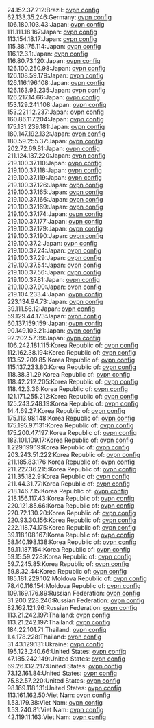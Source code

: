 24.152.37.212:Brazil: [ovpn config](vpn/24_152_37_212.ovpn)  
62.133.35.246:Germany: [ovpn config](vpn/62_133_35_246.ovpn)  
106.180.103.43:Japan: [ovpn config](vpn/106_180_103_43.ovpn)  
111.111.18.167:Japan: [ovpn config](vpn/111_111_18_167.ovpn)  
113.154.18.17:Japan: [ovpn config](vpn/113_154_18_17.ovpn)  
115.38.175.114:Japan: [ovpn config](vpn/115_38_175_114.ovpn)  
116.12.3.1:Japan: [ovpn config](vpn/116_12_3_1.ovpn)  
116.80.73.120:Japan: [ovpn config](vpn/116_80_73_120.ovpn)  
126.100.250.98:Japan: [ovpn config](vpn/126_100_250_98.ovpn)  
126.108.59.179:Japan: [ovpn config](vpn/126_108_59_179.ovpn)  
126.116.196.108:Japan: [ovpn config](vpn/126_116_196_108.ovpn)  
126.163.93.235:Japan: [ovpn config](vpn/126_163_93_235.ovpn)  
126.217.14.66:Japan: [ovpn config](vpn/126_217_14_66.ovpn)  
153.129.241.108:Japan: [ovpn config](vpn/153_129_241_108.ovpn)  
153.221.12.237:Japan: [ovpn config](vpn/153_221_12_237.ovpn)  
160.86.117.204:Japan: [ovpn config](vpn/160_86_117_204.ovpn)  
175.131.239.181:Japan: [ovpn config](vpn/175_131_239_181.ovpn)  
180.147.192.132:Japan: [ovpn config](vpn/180_147_192_132.ovpn)  
180.59.255.37:Japan: [ovpn config](vpn/180_59_255_37.ovpn)  
202.72.69.81:Japan: [ovpn config](vpn/202_72_69_81.ovpn)  
211.124.137.220:Japan: [ovpn config](vpn/211_124_137_220.ovpn)  
219.100.37.110:Japan: [ovpn config](vpn/219_100_37_110.ovpn)  
219.100.37.118:Japan: [ovpn config](vpn/219_100_37_118.ovpn)  
219.100.37.119:Japan: [ovpn config](vpn/219_100_37_119.ovpn)  
219.100.37.126:Japan: [ovpn config](vpn/219_100_37_126.ovpn)  
219.100.37.165:Japan: [ovpn config](vpn/219_100_37_165.ovpn)  
219.100.37.166:Japan: [ovpn config](vpn/219_100_37_166.ovpn)  
219.100.37.169:Japan: [ovpn config](vpn/219_100_37_169.ovpn)  
219.100.37.174:Japan: [ovpn config](vpn/219_100_37_174.ovpn)  
219.100.37.177:Japan: [ovpn config](vpn/219_100_37_177.ovpn)  
219.100.37.179:Japan: [ovpn config](vpn/219_100_37_179.ovpn)  
219.100.37.190:Japan: [ovpn config](vpn/219_100_37_190.ovpn)  
219.100.37.2:Japan: [ovpn config](vpn/219_100_37_2.ovpn)  
219.100.37.24:Japan: [ovpn config](vpn/219_100_37_24.ovpn)  
219.100.37.29:Japan: [ovpn config](vpn/219_100_37_29.ovpn)  
219.100.37.54:Japan: [ovpn config](vpn/219_100_37_54.ovpn)  
219.100.37.56:Japan: [ovpn config](vpn/219_100_37_56.ovpn)  
219.100.37.81:Japan: [ovpn config](vpn/219_100_37_81.ovpn)  
219.100.37.90:Japan: [ovpn config](vpn/219_100_37_90.ovpn)  
219.104.233.4:Japan: [ovpn config](vpn/219_104_233_4.ovpn)  
223.134.94.73:Japan: [ovpn config](vpn/223_134_94_73.ovpn)  
39.111.56.12:Japan: [ovpn config](vpn/39_111_56_12.ovpn)  
59.129.44.173:Japan: [ovpn config](vpn/59_129_44_173.ovpn)  
60.137.159.159:Japan: [ovpn config](vpn/60_137_159_159.ovpn)  
90.149.103.21:Japan: [ovpn config](vpn/90_149_103_21.ovpn)  
92.202.57.39:Japan: [ovpn config](vpn/92_202_57_39.ovpn)  
106.242.181.115:Korea Republic of: [ovpn config](vpn/106_242_181_115.ovpn)  
112.162.38.194:Korea Republic of: [ovpn config](vpn/112_162_38_194.ovpn)  
113.52.209.85:Korea Republic of: [ovpn config](vpn/113_52_209_85.ovpn)  
115.137.233.80:Korea Republic of: [ovpn config](vpn/115_137_233_80.ovpn)  
118.38.31.29:Korea Republic of: [ovpn config](vpn/118_38_31_29.ovpn)  
118.42.212.205:Korea Republic of: [ovpn config](vpn/118_42_212_205.ovpn)  
118.42.3.36:Korea Republic of: [ovpn config](vpn/118_42_3_36.ovpn)  
121.171.255.212:Korea Republic of: [ovpn config](vpn/121_171_255_212.ovpn)  
125.243.248.19:Korea Republic of: [ovpn config](vpn/125_243_248_19.ovpn)  
14.4.69.27:Korea Republic of: [ovpn config](vpn/14_4_69_27.ovpn)  
175.113.98.148:Korea Republic of: [ovpn config](vpn/175_113_98_148.ovpn)  
175.195.97.131:Korea Republic of: [ovpn config](vpn/175_195_97_131.ovpn)  
175.200.47.197:Korea Republic of: [ovpn config](vpn/175_200_47_197.ovpn)  
183.101.109.17:Korea Republic of: [ovpn config](vpn/183_101_109_17.ovpn)  
1.229.199.19:Korea Republic of: [ovpn config](vpn/1_229_199_19.ovpn)  
203.243.51.222:Korea Republic of: [ovpn config](vpn/203_243_51_222.ovpn)  
211.185.83.176:Korea Republic of: [ovpn config](vpn/211_185_83_176.ovpn)  
211.227.36.215:Korea Republic of: [ovpn config](vpn/211_227_36_215.ovpn)  
211.35.182.9:Korea Republic of: [ovpn config](vpn/211_35_182_9.ovpn)  
211.44.31.77:Korea Republic of: [ovpn config](vpn/211_44_31_77.ovpn)  
218.146.7.15:Korea Republic of: [ovpn config](vpn/218_146_7_15.ovpn)  
218.156.117.43:Korea Republic of: [ovpn config](vpn/218_156_117_43.ovpn)  
220.121.85.66:Korea Republic of: [ovpn config](vpn/220_121_85_66.ovpn)  
220.72.130.20:Korea Republic of: [ovpn config](vpn/220_72_130_20.ovpn)  
220.93.30.156:Korea Republic of: [ovpn config](vpn/220_93_30_156.ovpn)  
222.118.74.175:Korea Republic of: [ovpn config](vpn/222_118_74_175.ovpn)  
39.118.108.167:Korea Republic of: [ovpn config](vpn/39_118_108_167.ovpn)  
58.140.198.138:Korea Republic of: [ovpn config](vpn/58_140_198_138.ovpn)  
59.11.187.154:Korea Republic of: [ovpn config](vpn/59_11_187_154.ovpn)  
59.15.59.228:Korea Republic of: [ovpn config](vpn/59_15_59_228.ovpn)  
59.7.245.85:Korea Republic of: [ovpn config](vpn/59_7_245_85.ovpn)  
59.8.32.44:Korea Republic of: [ovpn config](vpn/59_8_32_44.ovpn)  
185.181.229.102:Moldova Republic of: [ovpn config](vpn/185_181_229_102.ovpn)  
78.40.116.154:Moldova Republic of: [ovpn config](vpn/78_40_116_154.ovpn)  
109.169.176.89:Russian Federation: [ovpn config](vpn/109_169_176_89.ovpn)  
31.200.228.246:Russian Federation: [ovpn config](vpn/31_200_228_246.ovpn)  
82.162.121.96:Russian Federation: [ovpn config](vpn/82_162_121_96.ovpn)  
113.21.242.197:Thailand: [ovpn config](vpn/113_21_242_197.ovpn)  
113.21.242.197:Thailand: [ovpn config](vpn/113_21_242_197.ovpn)  
184.22.101.71:Thailand: [ovpn config](vpn/184_22_101_71.ovpn)  
1.4.178.228:Thailand: [ovpn config](vpn/1_4_178_228.ovpn)  
31.43.129.131:Ukraine: [ovpn config](vpn/31_43_129_131.ovpn)  
195.123.240.66:United States: [ovpn config](vpn/195_123_240_66.ovpn)  
47.185.242.149:United States: [ovpn config](vpn/47_185_242_149.ovpn)  
69.26.132.217:United States: [ovpn config](vpn/69_26_132_217.ovpn)  
73.12.161.84:United States: [ovpn config](vpn/73_12_161_84.ovpn)  
75.82.57.220:United States: [ovpn config](vpn/75_82_57_220.ovpn)  
98.169.118.131:United States: [ovpn config](vpn/98_169_118_131.ovpn)  
113.161.162.50:Viet Nam: [ovpn config](vpn/113_161_162_50.ovpn)  
1.53.179.38:Viet Nam: [ovpn config](vpn/1_53_179_38.ovpn)  
1.53.240.81:Viet Nam: [ovpn config](vpn/1_53_240_81.ovpn)  
42.119.11.163:Viet Nam: [ovpn config](vpn/42_119_11_163.ovpn)  
